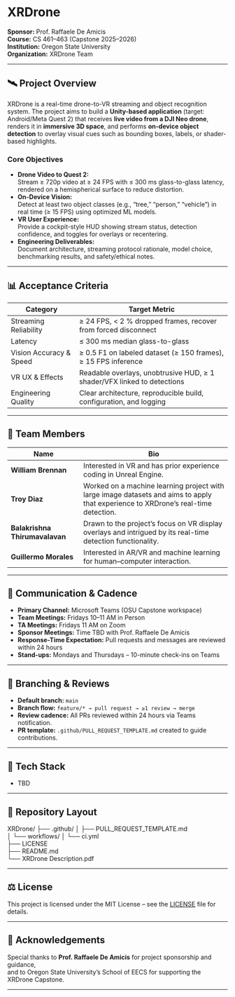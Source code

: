# XRDrone

**Sponsor:** Prof. Raffaele De Amicis  
**Course:** CS 461–463 (Capstone 2025–2026)  
**Institution:** Oregon State University  
**Organization:** XRDrone Team

---

## 🛰️ Project Overview
XRDrone is a real-time drone-to-VR streaming and object recognition system. The project aims to build a **Unity-based application** (target: Android/Meta Quest 2) that receives **live video from a DJI Neo drone**, renders it in **immersive 3D space**, and performs **on-device object detection** to overlay visual cues such as bounding boxes, labels, or shader-based highlights.

### **Core Objectives**
- **Drone Video to Quest 2:**  
  Stream ≥ 720p video at ≥ 24 FPS with ≤ 300 ms glass-to-glass latency, rendered on a hemispherical surface to reduce distortion.
- **On-Device Vision:**  
  Detect at least two object classes (e.g., “tree,” “person,” “vehicle”) in real time (≥ 15 FPS) using optimized ML models.
- **VR User Experience:**  
  Provide a cockpit-style HUD showing stream status, detection confidence, and toggles for overlays or recentering.
- **Engineering Deliverables:**  
  Document architecture, streaming protocol rationale, model choice, benchmarking results, and safety/ethical notes.

---

## 📊 Acceptance Criteria
| Category | Target Metric |
|-----------|----------------|
| Streaming Reliability | ≥ 24 FPS, < 2 % dropped frames, recover from forced disconnect |
| Latency | ≤ 300 ms median glass-to-glass |
| Vision Accuracy & Speed | ≥ 0.5 F1 on labeled dataset (≥ 150 frames), ≥ 15 FPS inference |
| VR UX & Effects | Readable overlays, unobtrusive HUD, ≥ 1 shader/VFX linked to detections |
| Engineering Quality | Clear architecture, reproducible build, configuration, and logging |

---

## 👥 Team Members

| Name | Bio |
|------|------|
| **William Brennan** | Interested in VR and has prior experience coding in Unreal Engine. |
| **Troy Diaz** | Worked on a machine learning project with large image datasets and aims to apply that experience to XRDrone’s real-time detection. |
| **Balakrishna Thirumavalavan** | Drawn to the project’s focus on VR display overlays and intrigued by its real-time detection functionality. |
| **Guillermo Morales** | Interested in AR/VR and machine learning for human–computer interaction. |

---

## 💬 Communication & Cadence
- **Primary Channel:** Microsoft Teams (OSU Capstone workspace)  
- **Team Meetings:** Fridays 10–11 AM in Person
- **TA Meetings:** Fridays 11 AM on Zoom  
- **Sponsor Meetings:** Time TBD with Prof. Raffaele De Amicis
- **Response-Time Expectation:** Pull requests and messages are reviewed within 24 hours
- **Stand-ups:** Mondays and Thursdays – 10-minute check-ins on Teams  

---

## 🔀 Branching & Reviews
- **Default branch:** `main`
- **Branch flow:** `feature/* → pull request → ≥1 review → merge`
- **Review cadence:** All PRs reviewed within 24 hours via Teams notification.
- **PR template:** `.github/PULL_REQUEST_TEMPLATE.md` created to guide contributions.

---

## 🧰 Tech Stack
- TBD

---

## 🧩 Repository Layout
XRDrone/
├── .github/
│   ├── PULL_REQUEST_TEMPLATE.md      
│   └── workflows/
│       └── ci.yml                    
├── LICENSE                          
├── README.md                        
└── XRDrone Description.pdf    

---

## ⚖️ License
This project is licensed under the MIT License – see the [LICENSE](./LICENSE) file for details.

---

## 🙏 Acknowledgements
Special thanks to **Prof. Raffaele De Amicis** for project sponsorship and guidance,  
and to Oregon State University’s School of EECS for supporting the XRDrone Capstone.

---

